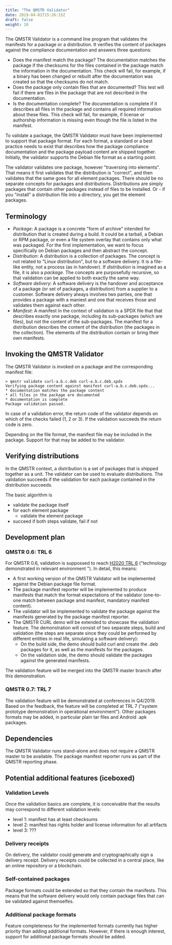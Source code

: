 ```yaml
---
title: "The QMSTR Validator"
date: 2019-04-01T15:26:15Z
draft: false
weight: 10
---
```


The QMSTR Validator is a command line program that validates the
manifests for a package or a distribution. It verifies the content
of packages against the compliance documentation and answers three
questions:

* Does the manifest match the package? The documentation matches
  the package if the checksums for the files contained in the package
  match the information in the documentation. This check will fail,
  for example, if a binary has been changed or rebuilt after the
  documentation was created so that the checksums do not match.
* Does the package only contain files that are documented? This test
  will fail if there are files in the package that are not described
  in the documentation.
* Is the documentation complete? The documentation is complete if it
  describes all files in the package and contains all required
  information about these files. This check will fail, for example,
  if license or authorship information is missing even though the file
  is listed in the manifest.

To validate a package, the QMSTR Validator must have been implemented
to support that package format. For each format, a standard or a best
practice needs to exist that describes how the package compliance
documentation and the package payload content are shipped
together. Initially, the validator supports the Debian file format as
a starting point.

The validator validates one package, however "traversing into
elements". That means it first validates that the distribution is
"correct", and then validates that the same goes for all element
packages. There should be no separate concepts for packages and
distributions. Distributions are simply packages that contain other
packages instead of files to be installed. Or - if you "install" a
distribution file into a directory, you get the element packages.

## Terminology

* *Package*: A package is a concrete "form of archive" intended for
  distribution that is created during a build. It could be a tarball,
  a Debian or RPM package, or even a file system overlay that contains
  only what was packaged. For the first implementation, we want to
  focus specifically on Debian packages and then abstract the concept.
* *Distribution*: A distribution is a collection of packages. The
  concept is not related to "Linux distribution", but to a software
  delivery. It is a file-like entity, not a process (as in
  handover). If *distribution* is imagined as a file, it is also a
  *package*. The concepts are purposefully recursive, so that
  validation can be applied to both exactly the same way.
* *Software delivery*: A software delivery is the handover and
  acceptance of a package (or set of packages, a distribution) from a
  supplier to a customer. Software delivery always involves two
  parties, one that provides a package with a maniest and one that
  receives those and validates them against each other.
* *Manifest*: A manifest in the context of validation is a SPDX file
  that that describes exactly one package, including its sub-packages
  (which are files), but not the content of the sub-packages. The
  manifest for a distribution describes the content of the
  distribution (the packages in the collection). The elements of the
  distribution contain or bring their own manifests.

## Invoking the QMSTR Validator

The QMSTR Validator is invoked on a package and the corresponding
manifest file:

	> qmstr validate curl-a.b.c.deb curl-a.b.c.deb.spdx
	Verifying package content against manifest curl-a.b.c.deb.spdx...
	* documentation matches the package content
	* all files in the package are documented
	* documentation is complete
	Package validation passed.

In case of a validation error, the return code of the validator
depends on which of the checks failed (1, 2 or 3). If the validation
succeeds the return code is zero.

Depending on the file format, the manifest file may be included in the
package. Support for that may be added to the validator.

## Verifying distributions

In the QMSTR context, a distribution is a set of packages that is
shipped together as a unit. The validator can be used to evaluate
distributions. The validation succeeds if the validation for each
package contained in the distribution succeeds.

The basic algorithm is

* validate the package itself
* for each element package
  * validate the element package
* succeed if both steps validate, fail if not

## Development plan

### QMSTR 0.6: TRL 6

For QMSTR 0.6, validation is suppossed to
reach
[H2020 TRL 6](https://ec.europa.eu/info/funding-tenders/opportunities/portal/screen/support/faq;keywords=/2890) ("technology
demonstrated in relevant environment "). In detail, this means:

* A first working version of the QMSTR Validator will be implemented
  against the Debian package file format.
* The package manifest reporter will be implemented to produce
  manifests that match the format expectations of the validator
  (one-to-one match between package amd manifest, mandatory manifest
  content).
* The validator will be implemented to validate the package against
  the manifests generated by the package manifest reporter.
* The QMSTR CURL demo will be extended to showcase the validation
  feature. The demonstration will consist of two separate steps, build
  and validation (the steps are separate since they could be performed
  by different entities in real life, simulating a software delivery):
  * On the build side, the demo should build curl and create the .deb
    packages for it, as well as the manifests for the packages.
  * On the validation side, the demo should validate the packages
    against the generated manifests.

The validation feature will be merged into the QMSTR master branch
after this demonstration.

### QMSTR 0.7: TRL 7

The validation feature will be demonstrated at conferences in
Q4/2019. Based on the feedback, the feature will be completed at TRL 7
("system prototype demonstration in operational environment"). Other
packages formats may be added, in particular plain tar files and
Android .apk packages.

## Dependencies

The QMSTR Validator runs stand-alone and does not require a QMSTR
master to be available. The package manifest reporter runs as part of
the QMSTR reporting phase.

## Potential additional features (iceboxed)

### Validation Levels

Once the validation basics are complete, it is conceivable that the
results may correspond to different validation levels:

* level 1: manifest has at least checksums
* level 2: manifest has rights holder and license information for all artifacts
* level 3: ???

### Delivery receipts

On delivery, the validator could generate and cryptographically sign a
delivery receipt. Delivery receipts could be collected in a central
place, like an online repository or a blockchain.

### Self-contained packages

Package formats could be extended so that they contain the
manifests. This means that the software delivery would only contain
package files that can be validated against themselfes.

### Additional package formats

Feature completeness for the implemented formats currently has higher
priority than adding additional formats. However, if there is enough
interest, support for additional package formats should be added.
